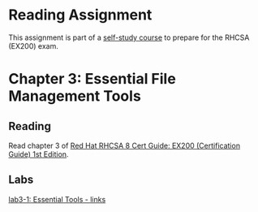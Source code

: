 # Reading Assignment
This assignment is part of a [self-study course](../README.md) to prepare for the RHCSA (EX200) exam.
# Chapter 3: Essential File Management Tools

## Reading
Read chapter 3 of [Red Hat RHCSA 8 Cert Guide: EX200 (Certification Guide) 1st Edition](https://www.amazon.com/Red-RHCSA-Cert-Guide-Certification-dp-0135938139/dp/0135938139).
## Labs
[lab3-1: Essential Tools - links](lab3-1.md)</br>
